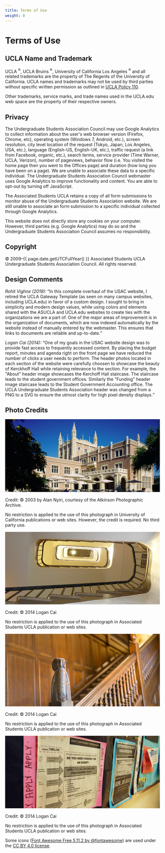 ```yaml
---
title: Terms of Use
weight: 0
---
```


# Terms of Use

## UCLA Name and Trademark

UCLA <sup>&reg;</sup>, UCLA Bruins <sup>&reg;</sup>, University of California Los Angeles <sup>&reg;</sup> and all related trademarks are the property of The Regents of the University of California. UCLA names and trademarks may not be used by third parties without specific written permission as outlined in [UCLA Policy 110](http://www.adminpolicies.ucla.edu/APP/Number/110).

Other trademarks, service marks, and trade names used in the UCLA.edu web space are the property of their respective owners.

## Privacy

The Undergraduate Students Association Council may use Google Analytics to collect information about the user's web browser version (Firefox, Chrome, etc), operating system (Windows 7, Android, etc.), screen resolution, city level location of the request (Tokyo, Japan, Los Angeles, USA, etc.), language (English-US, English-UK, etc.), traffic request (a link from Facebook, organic, etc.), search terms, service provider (Time Warner, UCLA, Verizon), number of pageviews, behavior flow (i.e. You visited the home page then you went to the Offices page) and duration (how long you have been on a page). We are unable to associate these data to a specific individual. The Undergraduate Students Association Council webmaster uses Google Analytics to improve functionality and content. You are able to opt-out by turning off JavaScript.

The Associated Students UCLA retains a copy of all form submissions to monitor abuse of the Undergraduate Students Association website. We are still unable to associate an form submission to a specific individual collected through Google Analytics.

This website does not directly store any cookies on your computer. However, third parties (e.g. Google Analytics) may do so and the Undergraduate Students Association Council assumes no responsibility.

## Copyright

&copy; 2009&ndash;{{ page.date.getUTCFullYear() }} Associated Students UCLA Undergraduate Students Association Council. All rights reserved.

## Design Comments

*Rohit Vighne (<time>2019</time>):* <q>In this complete overhaul of the USAC website, I retired the UCLA Gateway Template (as seen on many campus websites, including UCLA.edu) in favor of a custom design. I sought to bring in simplicity and modern design values, while using colors and elements shared with the ASUCLA and UCLA.edu websites to create ties with the organizations we are a part of. One of the major areas of improvement is in the organization of documents, which are now indexed automatically by the website instead of manually entered by the webmaster. This ensures that links to documents are reliable and up-to-date.</q>

*Logan Cai (<time>2014</time>):* <q>One of my goals in the USAC website design was to provide fast access to frequently accessed content. By placing the budget report, minutes and agenda right on the front page we have reduced the number of clicks a user needs to perform. The header photos located in each section of the website were carefully choosen to showcase the beauty of Kerckhoff Hall while retaining relevance to the section. For example, the "About" header image showcases the Kerchoff Hall staircase. The staircase leads to the student government offices. Similarly the "Funding" header image staircase leads to the Student Government Accounting office. The UCLA Undergraduate Students Association header was changed from a PNG to a SVG to ensure the utmost clarity for high pixel density displays.</q>

## Photo Credits

<div class="people">

<section>

<img class="portrait" src="/img/header.jpg" alt="Homepage header">

<main>

Credit: &copy; 2003 by Alan Nyiri, courtesy of the Atkinson Photographic Archive.

No restriction is applied to the use of this photograph in University of California publications or web sites. However, the credit is required. No third party use.

</main>

</section>

<section>

<img class="portrait" src="/img/Uabout960x450.jpg" alt="About section heading">

<main>

Credit: &copy; 2014 Logan Cai

No restriction is applied to the use of this photograph in Associated Students UCLA publication or web sites.

</main>

</section>

<section>

<img class="portrait" src="/img/Ufunding960x450.jpg" alt="Funding section heading">

<main>

Credit: &copy; 2014 Logan Cai

No restriction is applied to the use of this photograph in Associated Students UCLA publication or web sites.

</main>

</section>

<section>

<img class="portrait" src="/img/Udocuments960x450.jpg" alt="Documents section heading">

<main>

Credit: &copy; 2014 Logan Cai

No restriction is applied to the use of this photograph in Associated Students UCLA publication or web sites.

</main>

</section>

</div>

Some icons ([Font Awesome Free 5.11.2 by @fontawesome](https://fontawesome.com)) are used under the [CC BY 4.0 license](https://creativecommons.org/licenses/by/4.0/).
